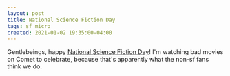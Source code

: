 ```yaml
---
layout: post
title: National Science Fiction Day
tags: sf micro
created: 2021-01-02 19:35:00-04:00
---
```

Gentlebeings, happy [National Science Fiction Day](https://en.wikipedia.org/wiki/National_Science_Fiction_Day)!  I'm watching bad movies on Comet to celebrate, because that's apparently what the non-sf fans think we do.
